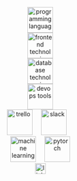 <div align="center">
  <!-- Languages -->
  <img src="https://skillicons.dev/icons?i=python,java,html,css,js,ts,php" height="60" alt="programming languages" />
  <br/>
  
  <!-- Frontend -->
  <img src="https://skillicons.dev/icons?i=react,nextjs,tailwind,figma,nodejs" height="60" alt="frontend technologies" />
  <br/>
  
  <!-- Databases -->
  <img src="https://skillicons.dev/icons?i=mysql,mongodb" height="60" alt="database technologies" />
  <br/>
  
  <!-- DevOps & Tools -->
  <img src="https://skillicons.dev/icons?i=aws,git,github" height="60" alt="devops tools" />
  <br/>
  
  <!-- Other Tools -->
  <img src="https://cdn.jsdelivr.net/gh/devicons/devicon/icons/trello/trello-plain.svg" height="60" alt="trello" />
  <img width="12" />
  <img src="https://cdn.jsdelivr.net/gh/devicons/devicon/icons/slack/slack-original.svg" height="60" alt="slack" />
  <img width="12" />
  <br/>
  
  <!-- Machine Learning -->
  <img src="https://skillicons.dev/icons?i=tensorflow" height="60" alt="machine learning" />
  <img width="12" />
  <img src="https://cdn.jsdelivr.net/gh/devicons/devicon/icons/pytorch/pytorch-original.svg" height="60" alt="pytorch" />
</div>

<div align="center">
  <img src="https://img.shields.io/static/v1?message=LinkedIn&logo=linkedin&label=&color=0077B5&logoColor=white&labelColor=&style=for-the-badge" height="25" alt="linkedin logo"  />
</div>
